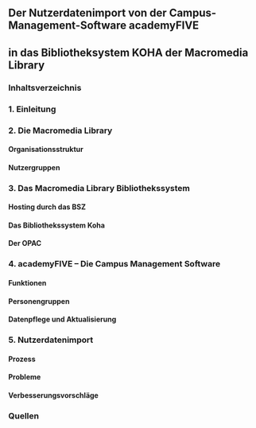 
## Der Nutzerdatenimport von der Campus-Management-Software academyFIVE 
## in das Bibliotheksystem KOHA der Macromedia Library

### Inhaltsverzeichnis
### 1. Einleitung
### 2. Die Macromedia Library
   #### Organisationsstruktur
   #### Nutzergruppen
### 3. Das Macromedia Library Bibliothekssystem
   #### Hosting durch das BSZ
   #### Das Bibliothekssystem Koha 
   #### Der OPAC
### 4. academyFIVE – Die Campus Management Software
   #### Funktionen
   #### Personengruppen
   #### Datenpflege und Aktualisierung
### 5. Nutzerdatenimport
   #### Prozess
   #### Probleme
   #### Verbesserungsvorschläge
### Quellen





